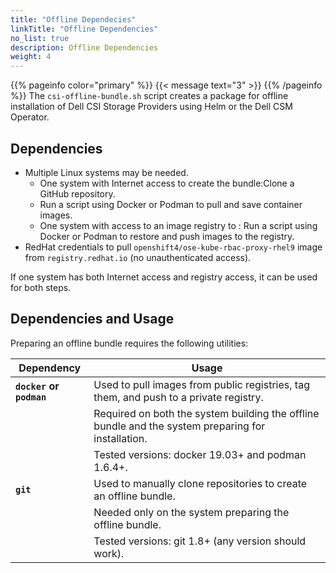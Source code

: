 ```yaml
---
title: "Offline Dependecies"
linkTitle: "Offline Dependencies"
no_list: true
description: Offline Dependencies
weight: 4
--- 
```

{{% pageinfo color="primary" %}}
{{< message text="3" >}}
{{% /pageinfo %}}
The `csi-offline-bundle.sh` script creates a package for offline installation of Dell CSI Storage Providers using Helm or the Dell CSM Operator. 

## Dependencies

* Multiple Linux systems may be needed.
  * One system with Internet access to create the bundle:Clone a GitHub repository.
  * Run a script using Docker or Podman to pull and save container images.
  * One system with access to an image registry to : Run a script using Docker or Podman to restore and push images to the registry.
* RedHat credentials to pull `openshift4/ose-kube-rbac-proxy-rhel9` image from `registry.redhat.io` (no unauthenticated access).

If one system has both Internet access and registry access, it can be used for both steps.

## Dependencies and Usage

Preparing an offline bundle requires the following utilities:

| **Dependency**            | **Usage** |
| ------------------------- | ----- |
| **`docker` or `podman`**  | Used to pull images from public registries, tag them, and push to a private registry.   |
|                           | Required on both the system building the offline bundle and the system preparing for installation.  |
|                           |Tested versions: docker 19.03+ and podman 1.6.4+.
| **`git`**                 | Used to manually clone repositories to create an offline bundle. 
|                           | Needed only on the system preparing the offline bundle. 
|                           | Tested versions: git 1.8+ (any version should work).
